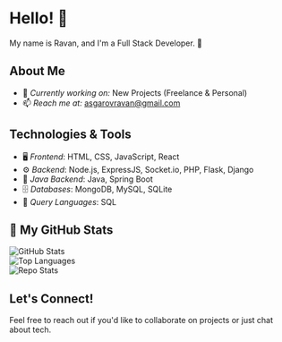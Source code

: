 # Hello! 👋  
My name is Ravan, and I'm a Full Stack Developer. 🚀  

## About Me  
- 💼 *Currently working on:* New Projects (Freelance & Personal)  
- 📫 *Reach me at:* [asgarovravan@gmail.com](mailto:asgarovravan@gmail.com)  

## Technologies & Tools  
- 🖥 *Frontend*: HTML, CSS, JavaScript, React  
- ⚙ *Backend*: Node.js, ExpressJS, Socket.io, PHP, Flask, Django  
- 🚀 *Java Backend*: Java, Spring Boot  
- 🗄 *Databases*: MongoDB, MySQL, SQLite  
- 🧳 *Query Languages*: SQL  

## 📂 My GitHub Stats  
![GitHub Stats](https://github-readme-stats.vercel.app/api?username=21Ravan12&show_icons=true&theme=dark)  
![Top Languages](https://github-readme-stats.vercel.app/api/top-langs/?username=21Ravan12&layout=compact&theme=dark)  
![Repo Stats](https://github-readme-stats.vercel.app/api/pin/?username=21Ravan12&repo=your-repo-name&theme=dark)  

## Let's Connect!  
Feel free to reach out if you'd like to collaborate on projects or just chat about tech.